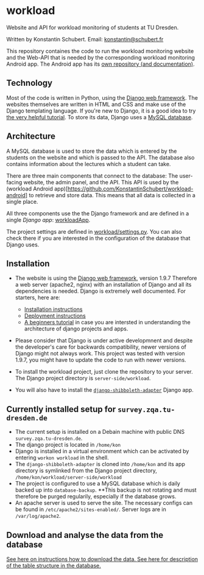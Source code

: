 workload
========

Website and API for workload monitoring of students at TU Dresden.

Written by Konstantin Schubert.
Email: konstantin@schubert.fr

This repository containes the code to run the workload monitoring website and the Web-API that is needed by the corresponding workload monitoring Android app. The Android app has its [own repository (and documentation)](https://github.com/KonstantinSchubert/workload-android).

## Technology

Most of the code is written in Python, using the [Django web framework](https://www.djangoproject.com/). The websites themselves are written in HTML and CSS and make use of the Django templating language. If you're new to Django, it is a good idea to try [the very helpful tutorial](https://docs.djangoproject.com/en/1.9/intro/tutorial01/). To store its data, Django uses a [MySQL database](https://www.mysql.com/).

## Architecture

A MySQL database is used to store the data which is entered by the students on the website and which is passed to the API. The database also contains information about the lectures which a student can take. 

There are three main components that connect to the database: The user-facing website, the admin panel, and the API.
This API is used by the (workload Android app)[https://github.com/KonstantinSchubert/workload-android] to retrieve and store data. This means that all data is collected in a single place.

All three components use the the Django framework and are defined in a single *Django app*: [workloadApp](https://github.com/KonstantinSchubert/workload/tree/master/server-side/workload/workloadApp).

The project settings are defined in [workload/settings.py](https://github.com/KonstantinSchubert/workload/blob/master/server-side/workload/workload/settings.py). You can also check there if you are interested in the configuration of the database that Django uses.


## Installation
  * The website is using the [Django web framework](https://www.djangoproject.com/), version 1.9.7 Therefore a web server (apache2, nginx) with an installation of Django and all its dependencies is needed. Django is extremely well documented. For starters, here are:
    * [Installation instructions](https://docs.djangoproject.com/en/1.7/topics/install/)
    * [Deployment instructions](https://docs.djangoproject.com/en/1.7/howto/deployment/wsgi/)
    * [A beginners tutorial](https://docs.djangoproject.com/en/1.7/intro/tutorial01/) in case you are intersted in understanding the architecture of django projects and apps.
  * Please consider that Django is under active developmnent and despite the developer's care for backwards compatibility, newer versions of Django might not always work. This project was tested with version 1.9.7, you might have to update the code to run with newer versions. 
  
  * To install the workload project, just clone the repository to your server. The Django project directory is `server-side/workload`.
  * You will also have to install the [`django-shibboleth-adapter`](https://github.com/KonstantinSchubert/django-shibboleth-adapter) Django app.


## Currently installed setup for `survey.zqa.tu-dresden.de`
 * The current setup is installed on a Debain machine with public DNS `survey.zqa.tu-dresden.de`.
 * The django project is located in `/home/kon`
 * Django is installed in a virtual environment which can be activated by entering `workon workload` in the shell.
 * The `django-shibboleth-adapter` is cloned into `/home/kon` and its app directory is symlinked from the Django project directory,  `/home/kon/workload/server-side/workload`
 * The project is configured to use a MySQL database which is daily backed up into `database-backup`. **This backup is not rotating and must therefore be purged regularily, especially if the database grows.
 * An apache server is used to serve the site. The necessary configs can be found in `/etc/apache2/sites-enabled/`. Server logs are in `/var/log/apache2`.
  

## Download and analyse the data from the database

  [See here on instructions how to download the data. ](documentation/ReadoutDatabase.md)
  [See here for description of the table structure in the database.](documentation/TableStructure.md)
  
  
